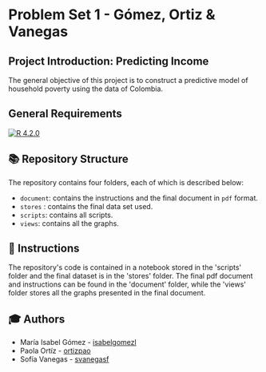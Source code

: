 # Problem Set 1 - Gómez, Ortiz & Vanegas
## Project Introduction: Predicting Income

The general objective of this project is to construct a predictive model of household poverty using the data of Colombia. 

## General Requirements
[![R 4.2.0](https://img.shields.io/badge/R_Project-4.2.0-blue?logo=R)](https://www.r-project.org/)

## :books: Repository Structure

The repository contains four folders, each of which is described below:

- `document`: contains the instructions and the final document in `pdf` format.
- `stores` : contains the final data set used.
- `scripts`: contains all scripts.
- `views`: contains all the graphs.


## :mag_right: Instructions

The repository's code is contained in a notebook stored in the 'scripts' folder and the final dataset is in the 'stores' folder. The final pdf document and instructions can be found in the 'document' folder, while the 'views' folder stores all the graphs presented in the final document. 

## :mortar_board: Authors

- María Isabel Gómez - [isabelgomezl](https://github.com/isabelgomezl)
- Paola Ortíz - [ortizpao](https://github.com/ortizpao)
- Sofía Vanegas - [svanegasf](https://github.com/svanegasf)
